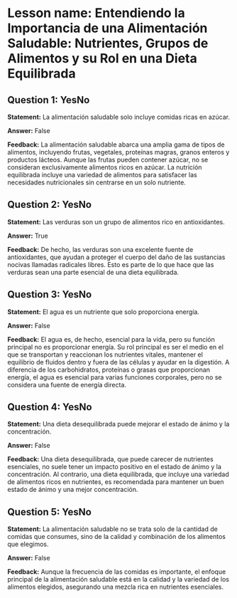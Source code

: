 # Lesson name: Entendiendo la Importancia de una Alimentación Saludable: Nutrientes, Grupos de Alimentos y su Rol en una Dieta Equilibrada

## Question 1: YesNo

**Statement:** La alimentación saludable solo incluye comidas ricas en azúcar.

**Answer:** False

**Feedback:**
La alimentación saludable abarca una amplia gama de tipos de alimentos, incluyendo frutas, vegetales, proteínas magras, granos enteros y productos lácteos. Aunque las frutas pueden contener azúcar, no se consideran exclusivamente alimentos ricos en azúcar. La nutrición equilibrada incluye una variedad de alimentos para satisfacer las necesidades nutricionales sin centrarse en un solo nutriente.


## Question 2: YesNo

**Statement:** Las verduras son un grupo de alimentos rico en antioxidantes.

**Answer:** True

**Feedback:**
De hecho, las verduras son una excelente fuente de antioxidantes, que ayudan a proteger el cuerpo del daño de las sustancias nocivas llamadas radicales libres. Esto es parte de lo que hace que las verduras sean una parte esencial de una dieta equilibrada.


## Question 3: YesNo

**Statement:** El agua es un nutriente que solo proporciona energía.

**Answer:** False

**Feedback:**
El agua es, de hecho, esencial para la vida, pero su función principal no es proporcionar energía. Su rol principal es ser el medio en el que se transportan y reaccionan los nutrientes vitales, mantener el equilibrio de fluidos dentro y fuera de las células y ayudar en la digestión. A diferencia de los carbohidratos, proteínas o grasas que proporcionan energía, el agua es esencial para varias funciones corporales, pero no se considera una fuente de energía directa.


## Question 4: YesNo

**Statement:** Una dieta desequilibrada puede mejorar el estado de ánimo y la concentración.

**Answer:** False

**Feedback:**
Una dieta desequilibrada, que puede carecer de nutrientes esenciales, no suele tener un impacto positivo en el estado de ánimo y la concentración. Al contrario, una dieta equilibrada, que incluye una variedad de alimentos ricos en nutrientes, es recomendada para mantener un buen estado de ánimo y una mejor concentración.


## Question 5: YesNo

**Statement:** La alimentación saludable no se trata solo de la cantidad de comidas que consumes, sino de la calidad y combinación de los alimentos que elegimos.

**Answer:** False

**Feedback:**
Aunque la frecuencia de las comidas es importante, el enfoque principal de la alimentación saludable está en la calidad y la variedad de los alimentos elegidos, asegurando una mezcla rica en nutrientes esenciales.

